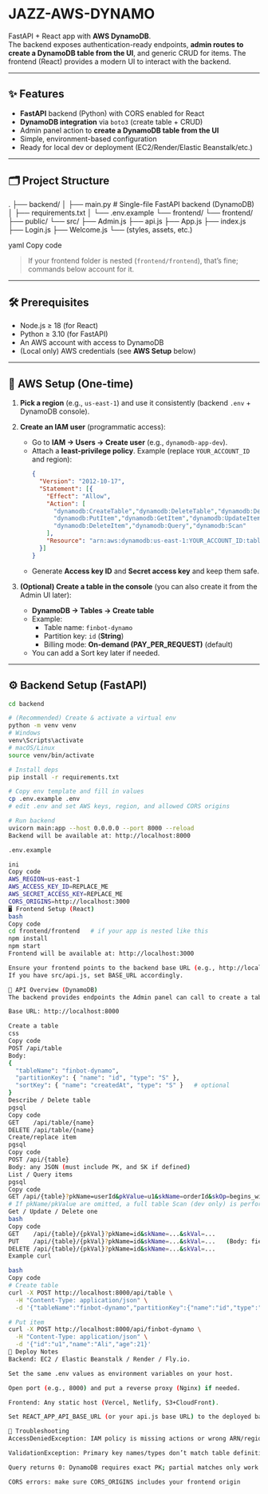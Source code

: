 # JAZZ-AWS-DYNAMO

FastAPI + React app with **AWS DynamoDB**.  
The backend exposes authentication-ready endpoints, **admin routes to create a DynamoDB table from the UI**, and generic CRUD for items. The frontend (React) provides a modern UI to interact with the backend.

---

## ✨ Features

- **FastAPI** backend (Python) with CORS enabled for React
- **DynamoDB integration** via `boto3` (create table + CRUD)
- Admin panel action to **create a DynamoDB table from the UI**
- Simple, environment-based configuration
- Ready for local dev or deployment (EC2/Render/Elastic Beanstalk/etc.)

---

## 🗂️ Project Structure

.
├── backend/
│ ├── main.py # Single-file FastAPI backend (DynamoDB)
│ ├── requirements.txt
│ └── .env.example
└── frontend/
└── frontend/
├── public/
└── src/
├── Admin.js
├── api.js
├── App.js
├── index.js
├── Login.js
├── Welcome.js
└── (styles, assets, etc.)

yaml
Copy code

> If your frontend folder is nested (`frontend/frontend`), that’s fine; commands below account for it.

---

## 🛠️ Prerequisites

- Node.js ≥ 18 (for React)
- Python ≥ 3.10 (for FastAPI)
- An AWS account with access to DynamoDB
- (Local only) AWS credentials (see **AWS Setup** below)

---

## 🔐 AWS Setup (One-time)

1. **Pick a region** (e.g., `us-east-1`) and use it consistently (backend `.env` + DynamoDB console).

2. **Create an IAM user** (programmatic access):
   - Go to **IAM → Users → Create user** (e.g., `dynamodb-app-dev`).
   - Attach a **least-privilege policy**. Example (replace `YOUR_ACCOUNT_ID` and region):
     ```json
     {
       "Version": "2012-10-17",
       "Statement": [{
         "Effect": "Allow",
         "Action": [
           "dynamodb:CreateTable","dynamodb:DeleteTable","dynamodb:DescribeTable",
           "dynamodb:PutItem","dynamodb:GetItem","dynamodb:UpdateItem",
           "dynamodb:DeleteItem","dynamodb:Query","dynamodb:Scan"
         ],
         "Resource": "arn:aws:dynamodb:us-east-1:YOUR_ACCOUNT_ID:table/finbot-*"
       }]
     }
     ```
   - Generate **Access key ID** and **Secret access key** and keep them safe.

3. **(Optional) Create a table in the console** (you can also create it from the Admin UI later):
   - **DynamoDB → Tables → Create table**
   - Example:  
     - Table name: `finbot-dynamo`  
     - Partition key: `id` (**String**)  
     - Billing mode: **On-demand (PAY_PER_REQUEST)** (default)  
   - You can add a Sort key later if needed.

---

## ⚙️ Backend Setup (FastAPI)

```bash
cd backend

# (Recommended) Create & activate a virtual env
python -m venv venv
# Windows
venv\Scripts\activate
# macOS/Linux
source venv/bin/activate

# Install deps
pip install -r requirements.txt

# Copy env template and fill in values
cp .env.example .env
# edit .env and set AWS keys, region, and allowed CORS origins

# Run backend
uvicorn main:app --host 0.0.0.0 --port 8000 --reload
Backend will be available at: http://localhost:8000

.env.example

ini
Copy code
AWS_REGION=us-east-1
AWS_ACCESS_KEY_ID=REPLACE_ME
AWS_SECRET_ACCESS_KEY=REPLACE_ME
CORS_ORIGINS=http://localhost:3000
🖥️ Frontend Setup (React)
bash
Copy code
cd frontend/frontend   # if your app is nested like this
npm install
npm start
Frontend will be available at: http://localhost:3000

Ensure your frontend points to the backend base URL (e.g., http://localhost:8000).
If you have src/api.js, set BASE_URL accordingly.

🔌 API Overview (DynamoDB)
The backend provides endpoints the Admin panel can call to create a table, plus generic CRUD for items.

Base URL: http://localhost:8000

Create a table
css
Copy code
POST /api/table
Body:
{
  "tableName": "finbot-dynamo",
  "partitionKey": { "name": "id", "type": "S" },
  "sortKey": { "name": "createdAt", "type": "S" }   # optional
}
Describe / Delete table
pgsql
Copy code
GET    /api/table/{name}
DELETE /api/table/{name}
Create/replace item
pgsql
Copy code
POST /api/{table}
Body: any JSON (must include PK, and SK if defined)
List / Query items
pgsql
Copy code
GET /api/{table}?pkName=userId&pkValue=u1&skName=orderId&skOp=begins_with&skValue=2025-&limit=25
# If pkName/pkValue are omitted, a full table Scan (dev only) is performed.
Get / Update / Delete one
bash
Copy code
GET    /api/{table}/{pkVal}?pkName=id&skName=...&skVal=...
PUT    /api/{table}/{pkVal}?pkName=id&skName=...&skVal=...   (Body: fields to update)
DELETE /api/{table}/{pkVal}?pkName=id&skName=...&skVal=...
Example curl

bash
Copy code
# Create table
curl -X POST http://localhost:8000/api/table \
  -H "Content-Type: application/json" \
  -d '{"tableName":"finbot-dynamo","partitionKey":{"name":"id","type":"S"}}'

# Put item
curl -X POST http://localhost:8000/api/finbot-dynamo \
  -H "Content-Type: application/json" \
  -d '{"id":"u1","name":"Ali","age":21}'
🚀 Deploy Notes
Backend: EC2 / Elastic Beanstalk / Render / Fly.io.

Set the same .env values as environment variables on your host.

Open port (e.g., 8000) and put a reverse proxy (Nginx) if needed.

Frontend: Any static host (Vercel, Netlify, S3+CloudFront).

Set REACT_APP_API_BASE_URL (or your api.js base URL) to the deployed backend URL.

🧰 Troubleshooting
AccessDeniedException: IAM policy is missing actions or wrong ARN/region/account.

ValidationException: Primary key names/types don’t match table definition.

Query returns 0: DynamoDB requires exact PK; partial matches only work on Sort Key (e.g., begins_with).

CORS errors: make sure CORS_ORIGINS includes your frontend origin

